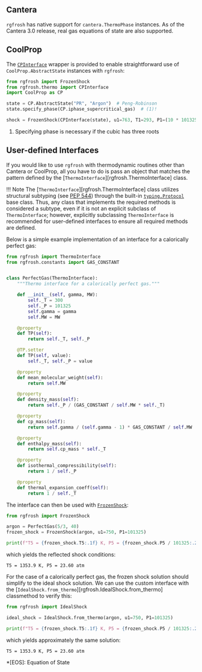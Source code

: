 ## Cantera

`rgfrosh` has native support for `cantera.ThermoPhase` instances. As of the Cantera 3.0 release,
real gas equations of state are also supported.

## CoolProp

The [`CPInterface`](../../reference/thermo/#rgfrosh.thermo.CPInterface) wrapper is
provided to enable straightforward use of `CoolProp.AbstractState` instances with `rgfrosh`:

```python hl_lines="8"
from rgfrosh import FrozenShock
from rgfrosh.thermo import CPInterface
import CoolProp as CP

state = CP.AbstractState("PR", "Argon")  # Peng-Robinson
state.specify_phase(CP.iphase_supercritical_gas)  # (1)!

shock = FrozenShock(CPInterface(state), u1=763, T1=293, P1=(10 * 101325))
```

1. Specifying phase is necessary if the cubic has three roots

## User-defined Interfaces

If you would like to use `rgfrosh` with thermodynamic routines other than Cantera or 
CoolProp, all you have to do is pass an object that matches the pattern defined by the 
[`ThermoInterface`][rgfrosh.ThermoInterface] class.

!!! Note
    The [`ThermoInterface`][rgfrosh.ThermoInterface] class utilizes structural 
    subtyping (see [PEP 544](https://www.python.org/dev/peps/pep-0544/)) through the 
    built-in [`typing.Protocol`](https://docs.python.org/3/library/typing.html#typing.Protocol)
    base class. Thus, any class that implements the required methods is considered a 
    subtype, even if it is not an explicit subclass of `ThermoInterface`; however, 
    explicitly subclassing `ThermoInterface` is recommended for user-defined 
    interfaces to ensure all required methods are defined.

Below is a simple example implementation of an interface for a calorically perfect gas:

```python
from rgfrosh import ThermoInterface
from rgfrosh.constants import GAS_CONSTANT


class PerfectGas(ThermoInterface):
    """Thermo interface for a calorically perfect gas."""

    def __init__(self, gamma, MW):
        self._T = 300
        self._P = 101325
        self.gamma = gamma
        self.MW = MW

    @property
    def TP(self):
        return self._T, self._P

    @TP.setter
    def TP(self, value):
        self._T, self._P = value

    @property
    def mean_molecular_weight(self):
        return self.MW

    @property
    def density_mass(self):
        return self._P / (GAS_CONSTANT / self.MW * self._T)

    @property
    def cp_mass(self):
        return self.gamma / (self.gamma - 1) * GAS_CONSTANT / self.MW

    @property
    def enthalpy_mass(self):
        return self.cp_mass * self._T

    @property
    def isothermal_compressibility(self):
        return 1 / self._P

    @property
    def thermal_expansion_coeff(self):
        return 1 / self._T
```

The interface can then be used with [`FrozenShock`](../../reference/shock/frozen):

```python hl_lines="4"
from rgfrosh import FrozenShock

argon = PerfectGas(5/3, 40)
frozen_shock = FrozenShock(argon, u1=750, P1=101325)

print(f"T5 = {frozen_shock.T5:.1f} K, P5 = {frozen_shock.P5 / 101325:.2f} atm")
```

which yields the reflected shock conditions:

```
T5 = 1353.9 K, P5 = 23.60 atm
```

For the case of a calorically perfect gas, the frozen shock solution should simplify to the
ideal shock solution. We can use the custom interface with the 
[`IdealShock.from_thermo`][rgfrosh.IdealShock.from_thermo] classmethod to verify this:

```python hl_lines="3"
from rgfrosh import IdealShock

ideal_shock = IdealShock.from_thermo(argon, u1=750, P1=101325)

print(f"T5 = {frozen_shock.T5:.1f} K, P5 = {frozen_shock.P5 / 101325:.2f} atm")
```

which yields approximately the same solution:

```
T5 = 1353.9 K, P5 = 23.60 atm
```


*[EOS]: Equation of State
